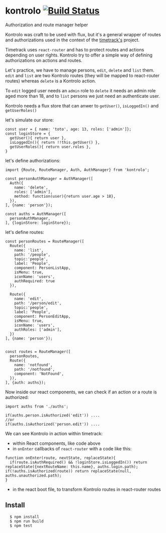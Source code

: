 # kontrolo [![Build Status](https://travis-ci.org/redpelicans/kontrolo.png)](https://travis-ci.org/redpelicans/kontrolo)
Authorization and route manager helper

Kontrolo was craft to be used with flux, but it's a general wrapper of routes and authorizations used in the context of the [timetrack's](https://github.com/redpelicans/timetrack) project.

Timetrack uses `react-router` and has to protect routes and actions depending on user rights. Kontrolo try to offer a simple way of defining authorizations on actions and routes.

Let's practice, we have to manage persons, `edit`, `delete` and `list` them.
`edit` and `list` are two Kontrolo routes (they will be mapped to react-router routes) whereas `delete` is a Kontrolo action.

To `edit` logged user needs an `admin` role to `delete` it needs an admin role aged more than 18, and to `list` persons we just need an authenticate user. 

Kontrolo needs a flux store that can anwer to `getUser()`, `isLoggedIn()` and `getUserRoles()`

let's simulate our store:

```
const user = { name: 'toto', age: 13, roles: ['admin']};
const loginStore = {
  getUser(){ return user },
  isLoggedIn(){ return !!this.getUser() },
  getUserRoles(){ return user.roles },
}
```

let's define authorizations:

```
import {Route, RouteManager, Auth, AuthManager} from 'kontrolo';

const personAuthManager = AuthManager([
  Auth({
    name: 'delete',
    roles: ['admin'],
    method: function(user){return user.age > 18},
  }),
], {name: 'person'});

const auths = AuthManager([
  personAuthManager,
], {loginStore: loginStore});

```

let's define routes:

```
const personRoutes = RouteManager([
  Route({
    name: 'list',
    path: '/people',
    topic:'people',
    label: 'People', 
    component: PersonListApp,
    isMenu: true,
    iconName: 'users',
    authRequired: true
  }),

  Route({
    name: 'edit',
    path: '/person/edit',
    topic:'people',
    label: 'People', 
    component: PersonEditApp,
    isMenu: true,
    iconName: 'users',
    authRoles: ['admin'],
  })
], {name: 'person'});


const routes = RouteManager([
  personRoutes,
  Route({
    name: 'notfound',
    path: '/notfound',
    component: 'NotFound',
  }),
], {auth: auths});

```

Now inside our react components, we can check if an action or a route is authorized:


```
import auths from './auths';

if(auths.person.isAuthorized('edit')) ....
//or 
if(auths.isAuthorized('person.edit')) ....
```

We can see Kontrolo in action within timetrack:

* within React components, like code above
* in `onEnter` callbacks of `react-router` with a code like this:
```
function onEnter(route, nextState, replaceState){
  if(route.isAuthRequired() && !loginStore.isLoggedIn()) return replaceState({nextRouteName: this.name}, auths.login.path);   if(!auths.isAuthorized(route)) return replaceState(null, auths.unauthorized.path); 
}

```
* in the react boot file, to transform Kontrolo routes in react-router routes


## Install

```
  $ npm install
  $ npm run build
  $ npm test
```
